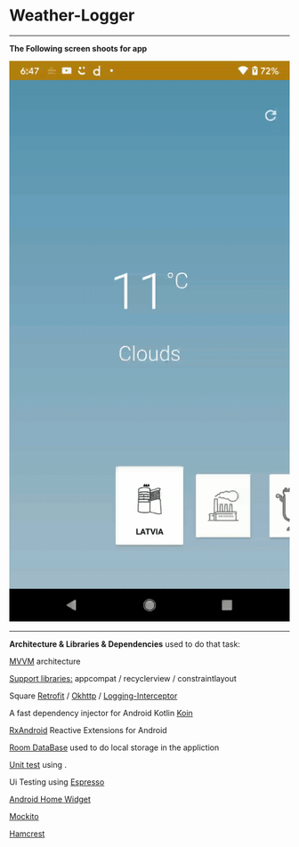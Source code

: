 # Weather-Logger

________________________________________________________________________________________

**The Following screen shoots for app**

![Screen](https://github.com/naveedahmad99/WeatherLogger/blob/master/Screenshot.gif)
______________________________________________________________________________

**Architecture & Libraries & Dependencies** used to do that task:

[MVVM](https://www.tutorialspoint.com/mvvm/index.htm) architecture

[Support libraries:](https://developer.android.com/jetpack/androidx/) appcompat / recyclerview / constraintlayout

Square [Retrofit](https://github.com/square/retrofit) / [Okhttp](https://github.com/square/okhttp) / [Logging-Interceptor](https://github.com/square/okhttp/tree/master/okhttp-logging-interceptor)

A fast dependency injector for Android Kotlin [Koin](https://github.com/InsertKoinIO/koin) 

[RxAndroid](https://github.com/ReactiveX/RxAndroid) Reactive Extensions for Android

[Room DataBase](https://developer.android.com/training/data-storage/room) used to do local storage in the appliction

[Unit test](https://developer.android.com/training/testing/unit-testing) using .

Ui Testing using [Espresso](https://developer.android.com/training/testing/espresso)

[Android Home Widget](https://developer.android.com/guide/topics/appwidgets) 

[Mockito](https://site.mockito.org) 

[Hamcrest](https://www.vogella.com/tutorials/Hamcrest/article.html)


